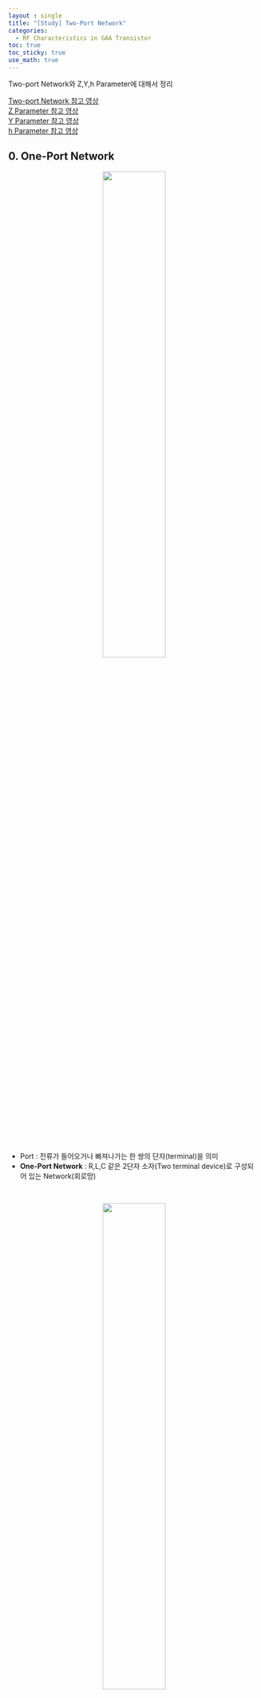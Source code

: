 ```yaml
---
layout : single
title: "[Study] Two-Port Network"
categories: 
  - RF Characteristics in GAA Transistor
toc: true
toc_sticky: true
use_math: true
---
```


Two-port Network와 Z,Y,h Parameter에 대해서 정리  

[Two-port Network 참고 영상](https://www.youtube.com/watch?v=pn777Ya0OHk&list=PLBlnK6fEyqRhjLNgCd1XIT9HWTyzmvJ59&index=92)    
[Z Parameter 참고 영상](https://www.youtube.com/watch?v=rzmW9fMBcVo&list=PLBlnK6fEyqRhjLNgCd1XIT9HWTyzmvJ59&index=93)  
[Y Parameter 참고 영상](https://www.youtube.com/watch?v=jWbWWoCY5n8&list=PLBlnK6fEyqRhjLNgCd1XIT9HWTyzmvJ59&index=96)  
[h Parameter 참고 영상](https://www.youtube.com/watch?v=bRXQfZMzVJY&list=PLBlnK6fEyqRhjLNgCd1XIT9HWTyzmvJ59&index=102)  


## 0. One-Port Network

<p align="center"><img src="/assets/images/rf/1.jpg" width="50%" height="50%"  title="" alt=""/></p>

- Port : 전류가 들어오거나 빠져나가는 한 쌍의 단자(terminal)을 의미  
- **One-Port Network** : R,L,C 같은 2단자 소자(Two terminal device)로 구성되어 있는 Network(회로망)  

&nbsp; 

<p align="center"><img src="/assets/images/rf/2.jpg" width="50%" height="50%"  title="" alt=""/></p>

- 일반적으로 Network는 하나의 박스 형태로 도식화됨  
- One-port Network에서는 Input terminal을 통과한 전류는 반드시 Output terminal로 빠져나가게 됨  
- One-port Network에서 Net current는 항상 0  

&nbsp; 

## 1. Two-Port Network

<p align="center"><img src="/assets/images/rf/3.jpg" width="50%" height="50%"  title="" alt=""/></p>

- **Two-port Network**
  - 2개의 독립된 Port를 가지고 있는 회로망을 의미  
  - Two-port Network의 Port는 Input Port(1 & 1')과 Output Port(2 & 2')로 구성됨  
  - Input Port의 전류/전압($$I_1$$/$$V_1$$)과 Output Pott의 전류/전압($$I_2$$/$$V_2$$)은 **Two-port Network parameter**로 구성된 관계식으로 표현 가능  
  - I/O port current($$I_1$$, $$I_2$$)는 독립 변수이며, I/O Voltage는 I/O Current에 대한 종속 변수임  

&nbsp;

## 2. Z Parameter  

- 상술했듯이, Two-port Network에서 I/O Voltage는 I/O Current에 대한 종속변수로 표현됨, 즉 다음과 같이 일종의 함수와 같음  

$$\begin{pmatrix} V_1 \\ V_2 \end{pmatrix} = f\begin{pmatrix} I_1 \\ I_2 \end{pmatrix}$$

- 이를 매개변수를 이용하면 다음과 같이 표현 가능  

<div align="center">
  $$V_1 = Z_{11} I_1 + Z_{12} I_2$$
</div>  
<div align="center">
$$V_2 = Z_{21} I_1 + Z_{22} I_2$$  
</div>  

  - 이때, Voltage와 Current 간의 매개변수는 **Impedance Parameter**($$Z$$) 또는 **Z Parameter**라고 정의   

- 위 수식을 Z Parameter를 이용한 행렬의 형태로 표현하면 아래와 같음   

$$
\begin{bmatrix} V_1 \\ V_2 \end{bmatrix}
=
\begin{bmatrix} Z_{11} & Z_{12} \\ Z_{21} & Z_{22} \end{bmatrix}
\begin{bmatrix} I_1 \\ I_2 \end{bmatrix}
$$

&nbsp;

- 위 관계식들을 바탕으로 각각의 Z Parameter를 정리하면 다음과 같음  
  - **Open Circuit Driving Point Input Impedance**($$Z_{11}$$)   

    <div align="center">
      $$Z_{11} = \left.\frac{V_1}{I_1}\right|_{I_2 = 0}$$
    </div>  

    - $$Z_{11}$$은 $$I_2=0$$이라는 가정 하에 $$\frac{V_1}{I_1}$$으로 표현됨  
    - 이때, $$I_2=0$$은 곧 Output Port가 Open Circuit 임을 의미  

    &nbsp; 

  - **Open Circuit Forwad Transfer Impedance**($$Z_{21}$$)   

    <div align="center">
      $$Z_{21} = \left.\frac{V_2}{I_1}\right|_{I_2 = 0}$$
    </div>  

    - $$Z_{21}$$은 $$Z_{11}$$과 마찬가지로 Output Port가 Open 상태라는 가정하에 위와 같이 표현 가능  
    - 또한, Output Voltage에 대해 Input Current로 나눴기 때문에 **Forward Transfer**이라는 명칭이 붙음  

    &nbsp; 

  - **Open Circuit Reverse Transfer Impedance**($$Z_{12}$$)   

    <div align="center">
      $$Z_{12} = \left.\frac{V_1}{I_2}\right|_{I_1 = 0}$$
    </div>  

    - $$Z_{12}$$은 Input Port가 Open 상태라는 가정하에 위와 같이 표현 가능  
    - 또한, Input Voltage에 대해 Output Current로 나눴기 때문에 **Reverse Transfer**이라는 명칭이 붙음  

    &nbsp; 

  - **Open Circuit Driving Point Output Impedance**($$Z_{22}$$)   

    <div align="center">
      $$Z_{22} = \left.\frac{V_2}{I_2}\right|_{I_1 = 0}$$
    </div>  

    - $$Z_{22}$$은 Input Port가 Open 상태라는 가정하에 위와 같이 표현 가능   


&nbsp; 

## 3. Y Parameter

- Z Parameter와는 반대로 I/O Current를 I/O Volatge에 대한 종속 변수로 가정, 아래와 같이 매개변수 Y를 이용한 관계식을 세움  

<div align="center">
  $$I_1 = Y_{11} V_1 + Y_{12} V_2$$
</div>  
<div align="center">
$$I_2 = Y_{21} V_1 + Y_{22} V_2$$  
</div>  

- 이때, Voltage와 Current 간의 매개변수는 **Admittance Parameter**($$Y$$) 또는 **Y Parameter**라고 정의  

- 해당 관계식을 행렬의 형태로 정리하면 다음과 같음  

$$
\begin{bmatrix} I_1 \\ I_2 \end{bmatrix}
=
\begin{bmatrix} Y_{11} & Y_{12} \\ Y_{21} & Y_{22} \end{bmatrix}
\begin{bmatrix} V_1 \\ V_2 \end{bmatrix}
$$

&nbsp;

- 위 관계식들을 바탕으로 각각의 Y Parameter를 정리하면 다음과 같음  
  - **Short Circuit Driving Point Input Admittance**($$Y_{11}$$)  

    <div align="center">
      $$Y_{11} = \left.\frac{I_1}{V_1}\right|_{V_2 = 0}$$
    </div>  
  
    - $$Y_{11}$$은 $$V_2=0$$라는 가정 하에 $$\frac{I_1}{V_1}$$으로 표현 가능하고, 이는 Output Port가 Short Circuit임을 의미  

    &nbsp; 

  - **Short Circuit Forward Transfer Admittance**($$Y_{21}$$)  

    <div align="center">
      $$Y_{21} = \left.\frac{I_2}{V_1}\right|_{V_2 = 0}$$
    </div>  
  
    - $$Y_{21}$$은 $$V_2=0$$라는 가정 하에 $$\frac{I_2}{V_1}$$으로 표현 가능하고, 이는 Output Port가 Short Circuit임을 의미  
    - 또한 Output Current에 대해 Input Voltage로 나눴기 때문에 **Forward Transfer**라는 명칭이 붙음  

    &nbsp; 

  - **Short Circuit Reverse Transfer Admittance**($$Y_{12}$$)  

    <div align="center">
      $$Y_{12} = \left.\frac{I_1}{V_2}\right|_{V_1 = 0}$$
    </div>  
  
    - $$Y_{12}$$은 $$V_1=0$$라는 가정 하에 $$\frac{I_1}{V_2}$$으로 표현 가능하고, 이는 Input Port가 Short Circuit임을 의미  
    - 또한 Input Current에 대해 Output Voltage로 나눴기 때문에 **Reverse Transfer**라는 명칭이 붙음  

    &nbsp; 

  - **Short Circuit Driving Point Output Admittance**($$Y_{22}$$)  

    <div align="center">
      $$Y_{22} = \left.\frac{I_2}{V_2}\right|_{V_1 = 0}$$
    </div>  
  
    - $$Y_{22}$$은 $$V_1=0$$라는 가정 하에 $$\frac{I_2}{V_2}$$으로 표현 가능하고, 이는 Input Port가 Short Circuit임을 의미  

&nbsp; 

## 4. h Parameter

- 이번에는 Input Voltage($$V_1$$)와 Output Current($$I_2$$)를 Output Voltage($$V_2$$)와 Input Current($$I_1$$)에 대한 종속 변수로 가정, 아래와 같이 매개변수 h를 이용한 관계식을 세움  

<div align="center">
  $$V_1 = h_{11} I_1 + h_{12} V_2$$
</div>  
<div align="center">
$$I_2 = h_{21} I_1 + h_{22} V_2$$  
</div>  

- 이때, 사용된 매개변수 h는 **Hybrid Parameter**($$h$$) 또는 **h Parameter**라고 정의  

- 해당 관계식을 행렬의 형태로 정리하면 다음과 같음  

$$
\begin{bmatrix} V_1 \\ I_2 \end{bmatrix}
=
\begin{bmatrix} h_{11} & h_{12} \\ h_{21} & h_{22} \end{bmatrix}
\begin{bmatrix} I_1 \\ V_2 \end{bmatrix}
$$

&nbsp;

- 위 관계식들을 바탕으로 각각의 h Parameter를 정리하면 다음과 같음  
  - **Short Circuit Driving Point Input Impedance**($$h_{11}$$)  

    <div align="center">
      $$h_{11} = \left.\frac{V_1}{I_1}\right|_{V_2 = 0}$$
    </div>  
  
    - $$h_{11}$$은 $$V_2=0$$라는 가정 하에 $$\frac{V_1}{I_1}$$으로 표현 가능하고, 이는 Output Port가 Short Circuit임을 의미  
  
    &nbsp; 

  - **Short Circuit Forward Current Gain**($$h_{21}$$)  

    <div align="center">
      $$h_{21} = \left.\frac{I_2}{I_1}\right|_{V_2 = 0}$$
    </div>  
  
    - $$h_{21}$$은 $$V_2=0$$라는 가정 하에 $$\frac{I_2}{I_1}$$으로 표현 가능하고, 이는 Output Port가 Short Circuit임을 의미  
    - 또한 I/O Current의 비율, 즉 **Gain**의 의미를 지니고 있음   

    &nbsp; 

  - **Open Circuit Reverse Voltage Gain**($$h_{12}$$)  

    <div align="center">
      $$h_{12} = \left.\frac{V_1}{V_2}\right|_{I_1 = 0}$$
    </div>  
  
    - $$h_{12}$$은 $$I_1=0$$라는 가정 하에 $$\frac{V_1}{V_2}$$으로 표현 가능하고, 이는 Input Port가 Open Circuit임을 의미  
    - 또한 I/O Voltage의 비율, 즉 **Gain**의 의미를 지니고 있음   

    &nbsp; 

  - **Open Circuit Driving Point Output Admittance**($$h_{22}$$)  

    <div align="center">
      $$h_{22} = \left.\frac{I_2}{V_2}\right|_{I_1 = 0}$$
    </div>  
  
    - $$h_{22}$$은 $$I_1=0$$라는 가정 하에 $$\frac{I_2}{V_2}$$으로 표현 가능하고, 이는 Input Port가 Open Circuit임을 의미  

&nbsp; 